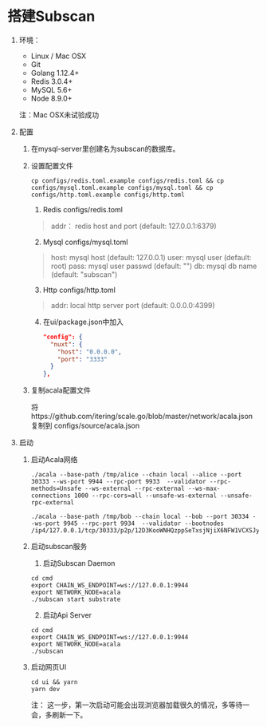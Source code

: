 # 搭建Subscan

1. 环境：

   - Linux / Mac OSX
   - Git
   - Golang 1.12.4+
   - Redis 3.0.4+
   - MySQL 5.6+
   - Node 8.9.0+

   注：Mac OSX未试验成功



2. 配置

   1. 在mysql-server里创建名为subscan的数据库。

   2. 设置配置文件
      ```
      cp configs/redis.toml.example configs/redis.toml && cp configs/mysql.toml.example configs/mysql.toml && cp configs/http.toml.example configs/http.toml
      ```

      1. Redis configs/redis.toml

      > addr： redis host and port (default: 127.0.0.1:6379)

      2. Mysql configs/mysql.toml

      > host: mysql host (default: 127.0.0.1) user: mysql user (default: root) pass: mysql user passwd (default: "") db: mysql db name (default: "subscan")

      3. Http configs/http.toml

      > addr: local http server port (default: 0.0.0.0:4399)

      4. 在ui/package.json中加入

         ```json
         "config": {
           "nuxt": {
             "host": "0.0.0.0",
             "port": "3333"
           }
         },
         ```

   3. 复制acala配置文件

      将https://github.com/itering/scale.go/blob/master/network/acala.json 复制到 configs/source/acala.json




3. 启动
   1. 启动Acala网络

      ```
      ./acala --base-path /tmp/alice --chain local --alice --port 30333 --ws-port 9944 --rpc-port 9933  --validator --rpc-methods=Unsafe --ws-external --rpc-external --ws-max-connections 1000 --rpc-cors=all --unsafe-ws-external --unsafe-rpc-external
      
      ./acala --base-path /tmp/bob --chain local --bob --port 30334 --ws-port 9945 --rpc-port 9934  --validator --bootnodes /ip4/127.0.0.1/tcp/30333/p2p/12D3KooWNHQzppSeTxsjNjiX6NFW1VCXSJyMBHS48QBmmGs4B3B9
      ```

   1. 启动subscan服务
     
      1. 启动Subscan Daemon

      ```
      cd cmd
      export CHAIN_WS_ENDPOINT=ws://127.0.0.1:9944
      export NETWORK_NODE=acala
      ./subscan start substrate
      ```

      2. 启动Api Server

      ```
      cd cmd
      export CHAIN_WS_ENDPOINT=ws://127.0.0.1:9944
      export NETWORK_NODE=acala
      ./subscan
      ```
   3. 启动网页UI

      ```
      cd ui && yarn
      yarn dev
      ```
      
      注： 这一步，第一次启动可能会出现浏览器加载很久的情况，多等待一会，多刷新一下。